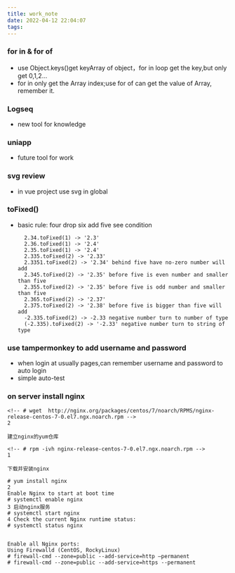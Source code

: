 ```yaml
---
title: work_note
date: 2022-04-12 22:04:07
tags:
---
```

### for  in & for   of
- use Object.keys()get keyArray of object，for in loop get the key,but only get 0,1,2...
- for in only get the Array index;use for of can get the value of Array, remember it.
### Logseq
- new tool for knowledge 

### uniapp
- future tool for work

### svg review
- in vue project use svg in global

### toFixed()
- basic rule: four drop six add five see condition
  ```
    2.34.toFixed(1) -> '2.3'
    2.36.toFixed(1) -> '2.4'
    2.35.toFixed(1) -> '2.4'
    2.335.toFixed(2) -> '2.33'
    2.3351.toFixed(2) -> '2.34' behind five have no-zero number will add
    2.345.toFixed(2) -> '2.35' before five is even number and smaller than five
    2.355.toFixed(2) -> '2.35' before five is odd number and smaller than five
    2.365.toFixed(2) -> '2.37' 
    2.375.toFixed(2) -> '2.38' before five is bigger than five will add
    -2.335.toFixed(2) -> -2.33 negative number turn to number of type
    (-2.335).toFixed(2) -> '-2.33' negative number turn to string of type
  ```

### use tampermonkey to add username and password
- when login at usually pages,can remember username and password to auto login
- simple auto-test

### on server install nginx
```
<!-- # wget  http://nginx.org/packages/centos/7/noarch/RPMS/nginx-release-centos-7-0.el7.ngx.noarch.rpm -->
2

建立nginx的yum仓库

<!-- # rpm -ivh nginx-release-centos-7-0.el7.ngx.noarch.rpm -->
1

下载并安装nginx

# yum install nginx
2
Enable Nginx to start at boot time
# systemctl enable nginx
3 启动nginx服务
# systemctl start nginx
4 Check the current Nginx runtime status:
# systemctl status nginx


Enable all Nginx ports:
Using Firewalld (CentOS, RockyLinux)
# firewall-cmd --zone=public --add-service=http –permanent
# firewall-cmd --zone=public --add-service=https --permanent


```